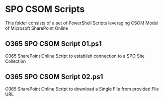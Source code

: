 # SPO CSOM Scripts
This folder consists of a set of PowerShell Scripts leveraging CSOM Model of Microsoft SharePoint Online

## O365 SPO CSOM Script 01.ps1
O365 SharePoint Online Script to establish connection to a SPO Site Collection

## O365 SPO CSOM Script 02.ps1
O365 SharePoint Online Script to download a Single File from provided File URL
